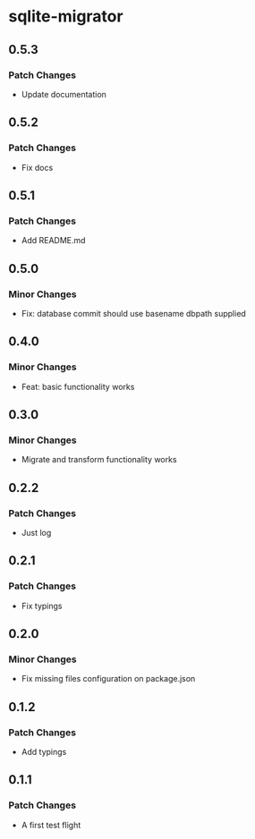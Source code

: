 # sqlite-migrator

## 0.5.3

### Patch Changes

- Update documentation

## 0.5.2

### Patch Changes

- Fix docs

## 0.5.1

### Patch Changes

- Add README.md

## 0.5.0

### Minor Changes

- Fix: database commit should use basename dbpath supplied

## 0.4.0

### Minor Changes

- Feat: basic functionality works

## 0.3.0

### Minor Changes

- Migrate and transform functionality works

## 0.2.2

### Patch Changes

- Just log

## 0.2.1

### Patch Changes

- Fix typings

## 0.2.0

### Minor Changes

- Fix missing files configuration on package.json

## 0.1.2

### Patch Changes

- Add typings

## 0.1.1

### Patch Changes

- A first test flight
